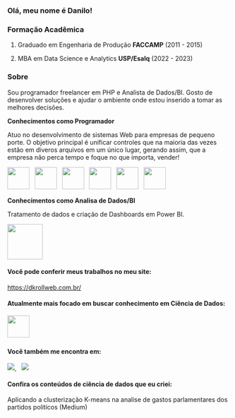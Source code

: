 ### Olá, meu nome é Danilo!


### Formação Acadêmica

1. Graduado em Engenharia de Produção **FACCAMP** (2011 - 2015)

2. MBA em Data Science e Analytics **USP/Esalq** (2022 - 2023)

### Sobre

Sou programador freelancer em PHP e Analista de Dados/BI. Gosto de desenvolver soluções e ajudar o ambiente onde estou inserido a tomar as melhores decisões.

**Conhecimentos como Programador**

Atuo no desenvolvimento de sistemas Web para empresas de pequeno porte. O objetivo principal é unificar controles que na maioria das vezes estão em diveros arquivos em um único lugar, gerando assim, que a empresa não perca tempo e foque no que importa, vender!

<div style="display: inline">
  <img width='50' height='50' src="https://cdn.jsdelivr.net/gh/devicons/devicon/icons/php/php-original.svg" />&nbsp;&nbsp;
  <img width='50' height='50' src="https://cdn.jsdelivr.net/gh/devicons/devicon/icons/javascript/javascript-original.svg" />&nbsp;&nbsp;
  <img width='50' height='50' src="https://cdn.jsdelivr.net/gh/devicons/devicon/icons/mysql/mysql-original.svg" />&nbsp;&nbsp;
  <img width='50' height='50' src="https://cdn.jsdelivr.net/gh/devicons/devicon/icons/html5/html5-original.svg" />&nbsp;&nbsp;
  <img width='50' height='50' src="https://cdn.jsdelivr.net/gh/devicons/devicon/icons/css3/css3-original.svg" />&nbsp;&nbsp;
  <img width='50' height='50' src="https://cdn.jsdelivr.net/gh/devicons/devicon/icons/bootstrap/bootstrap-original.svg" />
</div>

<br>

**Conhecimentos como Analisa de Dados/BI**

Tratamento de dados e criação de Dashboards em Power BI.

<img width='80' src="https://logosmarcas.net/wp-content/uploads/2022/02/Power-BI-Simbolo.png" />

#### Você pode conferir meus trabalhos no meu site:
https://dkrollweb.com.br/


#### Atualmente mais focado em buscar conhecimento em Ciência de Dados:
<div display="inline"> 
  <img width='50' height='50' src="https://cdn.jsdelivr.net/gh/devicons/devicon/icons/r/r-original.svg" />&nbsp;&nbsp;
</div>

#### Você também me encontra em:

<div style="display: inline">
  <a href="https://www.linkedin.com/in/danilo-kroll-2a084385/" target="_blank">
    <img src="https://img.shields.io/badge/linkedin-%230077B5.svg?style=for-the-badge&logo=linkedin&logoColor=white" /> 
  </a>&nbsp;&nbsp;
  <a href="[#](https://www.linkedin.com/in/danilo-kroll-2a084385/)" target="_blank">
    <img src="https://img.shields.io/badge/Medium-12100E?style=for-the-badge&logo=medium&logoColor=white" />
  </a>
</div>

#### Confira os conteúdos de ciência de dados que eu criei:
 Aplicando a clusterização K-means na analise de gastos parlamentares dos partidos politícos (Medium)
